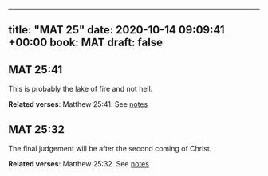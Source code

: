 
---
title: "MAT 25"
date: 2020-10-14 09:09:41 +00:00
book: MAT
draft: false
---

## MAT 25:41

This is probably the lake of fire and not hell.

**Related verses**: Matthew 25:41. See [notes](https://my.bible.com/notes/3540081342421917736)


## MAT 25:32

The final judgement will be after the second coming of Christ.

**Related verses**: Matthew 25:32. See [notes](https://my.bible.com/notes/3540080342759890976)

